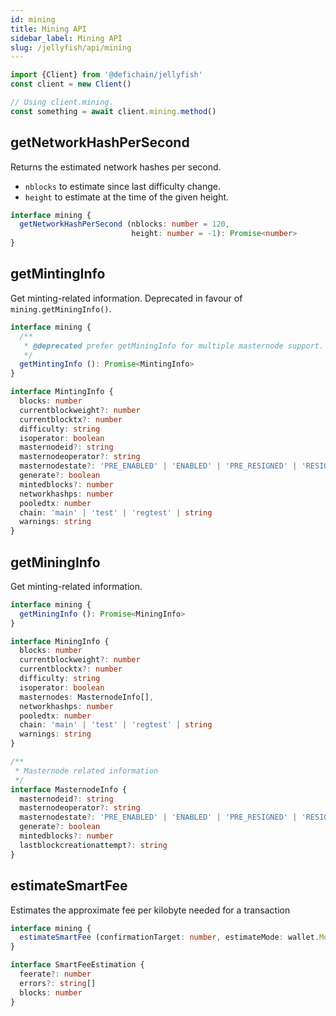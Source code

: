 ```yaml
---
id: mining
title: Mining API
sidebar_label: Mining API
slug: /jellyfish/api/mining
---
```


```js
import {Client} from '@defichain/jellyfish'
const client = new Client()

// Using client.mining.
const something = await client.mining.method()
```


## getNetworkHashPerSecond

Returns the estimated network hashes per second.
- `nblocks` to estimate since last difficulty change.
- `height` to estimate at the time of the given height.

```ts title="client.mining.getNetworkHashPerSecond()"
interface mining {
  getNetworkHashPerSecond (nblocks: number = 120, 
                           height: number = -1): Promise<number>
}
```

## getMintingInfo

Get minting-related information. Deprecated in favour of `mining.getMiningInfo()`.

```ts title="client.mining.getMintingInfo()"
interface mining {
  /**
   * @deprecated prefer getMiningInfo for multiple masternode support.
   */
  getMintingInfo (): Promise<MintingInfo>
}

interface MintingInfo {
  blocks: number
  currentblockweight?: number
  currentblocktx?: number
  difficulty: string
  isoperator: boolean
  masternodeid?: string
  masternodeoperator?: string
  masternodestate?: 'PRE_ENABLED' | 'ENABLED' | 'PRE_RESIGNED' | 'RESIGNED' | 'PRE_BANNED' | 'BANNED'
  generate?: boolean
  mintedblocks?: number
  networkhashps: number
  pooledtx: number
  chain: 'main' | 'test' | 'regtest' | string
  warnings: string
}
```

## getMiningInfo

Get minting-related information.

```ts title="client.mining.getMiningInfo()"
interface mining {
  getMiningInfo (): Promise<MiningInfo>
}

interface MiningInfo {
  blocks: number
  currentblockweight?: number
  currentblocktx?: number
  difficulty: string
  isoperator: boolean
  masternodes: MasternodeInfo[],
  networkhashps: number
  pooledtx: number
  chain: 'main' | 'test' | 'regtest' | string
  warnings: string
}

/**
 * Masternode related information
 */
interface MasternodeInfo {
  masternodeid?: string
  masternodeoperator?: string
  masternodestate?: 'PRE_ENABLED' | 'ENABLED' | 'PRE_RESIGNED' | 'RESIGNED' | 'PRE_BANNED' | 'BANNED'
  generate?: boolean
  mintedblocks?: number
  lastblockcreationattempt?: string
}
```

## estimateSmartFee

Estimates the approximate fee per kilobyte needed for a transaction

```ts title="client.mining.estimateSmartFee()"
interface mining {
  estimateSmartFee (confirmationTarget: number, estimateMode: wallet.Mode = wallet.Mode.CONSERVATIVE): Promise<SmartFeeEstimation>
}

interface SmartFeeEstimation {
  feerate?: number
  errors?: string[]
  blocks: number
}
```
